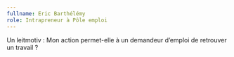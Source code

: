 ```yaml
---
fullname: Eric Barthélémy
role: Intrapreneur à Pôle emploi
---
```

Un leitmotiv : Mon action permet-elle à un demandeur d’emploi de retrouver un travail ?
